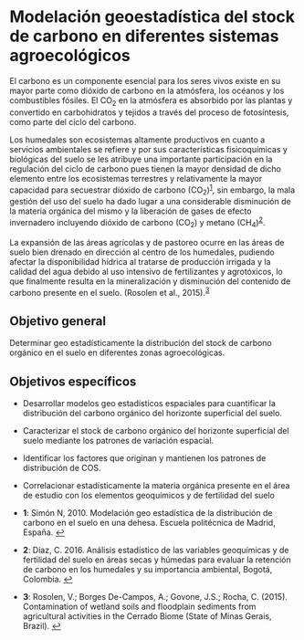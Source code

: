 # Modelación geoestadística del stock de carbono en diferentes sistemas agroecológicos

El carbono es un componente esencial para los seres vivos existe en su mayor parte como dióxido de carbono en la atmósfera, los océanos y los combustibles fósiles. El CO<sub>2</sub> en la atmósfera es absorbido por las plantas y convertido en carbohidratos y tejidos a través del proceso de fotosíntesis, como parte del ciclo del carbono.

Los humedales son ecosistemas altamente productivos en cuanto a servicios ambientales se refiere y por sus características fisicoquímicas y biológicas del suelo se les atribuye una importante participación en la regulación del ciclo de carbono pues tienen la mayor densidad de dicho elemento entre los ecosistemas terrestres y relativamente la mayor capacidad para secuestrar dióxido de carbono (CO<sub>2</sub>)<sup id="a1">[1](#f1)</sup>, sin embargo, la mala gestión del uso del suelo ha dado lugar a una considerable disminución de la materia orgánica del mismo y la liberación de gases de efecto invernadero incluyendo dióxido de carbono (CO<sub>2</sub>) y metano (CH<sub>4</sub>)<sup id="a2">[2](#f2)</sup>.

La expansión de las áreas agrícolas y de pastoreo ocurre en las áreas de suelo bien drenado en dirección al centro de los humedales, pudiendo afectar la disponibilidad hídrica al tratarse de producción irrigada y la calidad del agua debido al uso intensivo de fertilizantes y agrotóxicos, lo que finalmente resulta en la mineralización y disminución del contenido de carbono presente en el suelo. (Rosolen et al., 2015).<sup id="a3">[3](#f3)</sup>


## Objetivo general

Determinar geo estadísticamente la distribución del stock de carbono orgánico en el suelo en diferentes zonas agroecológicas.

## Objetivos específicos

* Desarrollar modelos geo estadísticos espaciales para cuantificar la distribución del carbono orgánico del horizonte superficial del suelo.
* Caracterizar el stock de carbono orgánico del horizonte superficial del suelo mediante los patrones de variación espacial.
* Identificar los factores que originan y mantienen los patrones de distribución de COS.
* Correlacionar estadísticamente la materia orgánica presente en el área de estudio con los elementos geoquímicos y de fertilidad del suelo

* <b id="f1">1</b>: Simón N, 2010. Modelación geo estadística de la distribución de carbono en el suelo en una dehesa. Escuela politécnica de Madrid, España. [↩](#a1)
* <b id="f2">2</b>: Díaz, C. 2016. Análisis estadístico de las variables geoquímicas y de fertilidad del suelo en áreas secas y húmedas para evaluar la retención de carbono en los humedales y su importancia ambiental, Bogotá, Colombia. [↩](#a2)
* <b id="f3">3</b>: Rosolen, V.; Borges De-Campos, A.; Govone, J.S.; Rocha, C. (2015). Contamination of wetland soils and floodplain sediments from agricultural activities in the Cerrado Biome (State of Minas Gerais, Brazil). [↩](#a3)